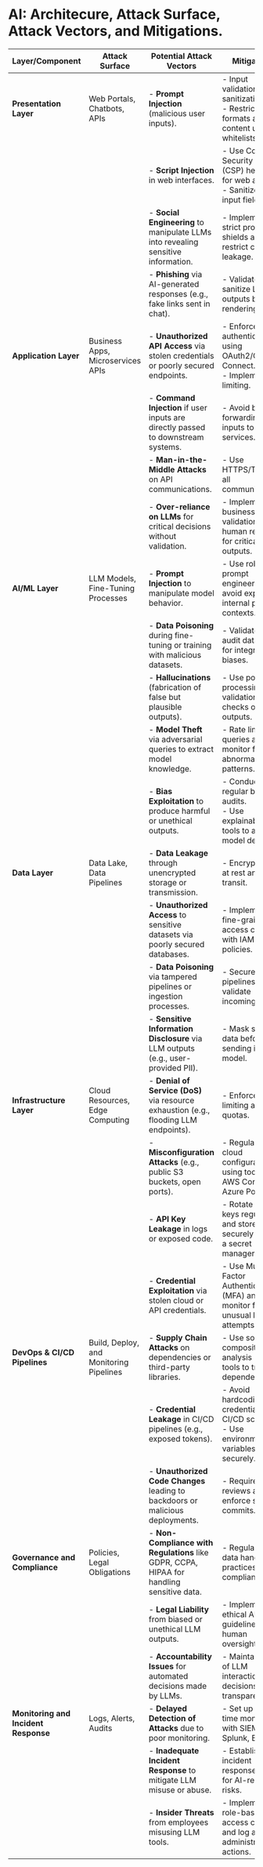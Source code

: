 # AI: Architecure, Attack Surface, Attack Vectors, and Mitigations.

| **Layer/Component**         | **Attack Surface**                            | **Potential Attack Vectors**                                                                                              | **Mitigations**                                                                                   |
|-----------------------------|-----------------------------------------------|--------------------------------------------------------------------------------------------------------------------------|---------------------------------------------------------------------------------------------------|
| **Presentation Layer**      | Web Portals, Chatbots, APIs                  | - **Prompt Injection** (malicious user inputs).                                                                          | - Input validation and sanitization. <br> - Restrict input formats and content using whitelists. |
|                             |                                               | - **Script Injection** in web interfaces.                                                                                | - Use Content Security Policy (CSP) headers for web apps. <br> - Sanitize all input fields.      |
|                             |                                               | - **Social Engineering** to manipulate LLMs into revealing sensitive information.                                        | - Implement strict prompt shields and restrict context leakage.                                 |
|                             |                                               | - **Phishing** via AI-generated responses (e.g., fake links sent in chat).                                               | - Validate and sanitize LLM outputs before rendering.                                           |
| **Application Layer**       | Business Apps, Microservices APIs            | - **Unauthorized API Access** via stolen credentials or poorly secured endpoints.                                        | - Enforce authentication using OAuth2/OpenID Connect. <br> - Implement rate limiting.           |
|                             |                                               | - **Command Injection** if user inputs are directly passed to downstream systems.                                        | - Avoid blindly forwarding user inputs to other services.                                       |
|                             |                                               | - **Man-in-the-Middle Attacks** on API communications.                                                                   | - Use HTTPS/TLS for all communications.                                                         |
|                             |                                               | - **Over-reliance on LLMs** for critical decisions without validation.                                                   | - Implement business logic validation and human review for critical outputs.                    |
| **AI/ML Layer**             | LLM Models, Fine-Tuning Processes            | - **Prompt Injection** to manipulate model behavior.                                                                     | - Use robust prompt engineering and avoid exposing internal prompt contexts.                    |
|                             |                                               | - **Data Poisoning** during fine-tuning or training with malicious datasets.                                             | - Validate and audit datasets for integrity and biases.                                         |
|                             |                                               | - **Hallucinations** (fabrication of false but plausible outputs).                                                       | - Use post-processing and validation checks on outputs.                                         |
|                             |                                               | - **Model Theft** via adversarial queries to extract model knowledge.                                                    | - Rate limit queries and monitor for abnormal traffic patterns.                                 |
|                             |                                               | - **Bias Exploitation** to produce harmful or unethical outputs.                                                         | - Conduct regular bias audits. <br> - Use explainability tools to analyze model decisions.       |
| **Data Layer**              | Data Lake, Data Pipelines                    | - **Data Leakage** through unencrypted storage or transmission.                                                          | - Encrypt data at rest and in transit.                                                          |
|                             |                                               | - **Unauthorized Access** to sensitive datasets via poorly secured databases.                                            | - Implement fine-grained access control with IAM policies.                                      |
|                             |                                               | - **Data Poisoning** via tampered pipelines or ingestion processes.                                                      | - Secure data pipelines and validate incoming data.                                             |
|                             |                                               | - **Sensitive Information Disclosure** via LLM outputs (e.g., user-provided PII).                                        | - Mask sensitive data before sending it to the model.                                           |
| **Infrastructure Layer**    | Cloud Resources, Edge Computing              | - **Denial of Service (DoS)** via resource exhaustion (e.g., flooding LLM endpoints).                                    | - Enforce rate limiting and quotas.                                                             |
|                             |                                               | - **Misconfiguration Attacks** (e.g., public S3 buckets, open ports).                                                   | - Regularly audit cloud configurations using tools like AWS Config or Azure Policy.             |
|                             |                                               | - **API Key Leakage** in logs or exposed code.                                                                           | - Rotate API keys regularly and store them securely (e.g., in a secret manager).                |
|                             |                                               | - **Credential Exploitation** via stolen cloud or API credentials.                                                      | - Use Multi-Factor Authentication (MFA) and monitor for unusual login attempts.                 |
| **DevOps & CI/CD Pipelines**| Build, Deploy, and Monitoring Pipelines      | - **Supply Chain Attacks** on dependencies or third-party libraries.                                                     | - Use software composition analysis (SCA) tools to track dependencies.                          |
|                             |                                               | - **Credential Leakage** in CI/CD pipelines (e.g., exposed tokens).                                                      | - Avoid hardcoding credentials in CI/CD scripts. <br> - Use environment variables securely.      |
|                             |                                               | - **Unauthorized Code Changes** leading to backdoors or malicious deployments.                                           | - Require code reviews and enforce signed commits.                                              |
| **Governance and Compliance**| Policies, Legal Obligations                 | - **Non-Compliance with Regulations** like GDPR, CCPA, HIPAA for handling sensitive data.                                | - Regularly audit data handling practices for compliance.                                       |
|                             |                                               | - **Legal Liability** from biased or unethical LLM outputs.                                                              | - Implement ethical AI guidelines and human oversight.                                          |
|                             |                                               | - **Accountability Issues** for automated decisions made by LLMs.                                                        | - Maintain logs of LLM interactions and decisions for transparency.                             |
| **Monitoring and Incident Response**| Logs, Alerts, Audits                 | - **Delayed Detection of Attacks** due to poor monitoring.                                                               | - Set up real-time monitoring with SIEM (e.g., Splunk, ELK).                                    |
|                             |                                               | - **Inadequate Incident Response** to mitigate LLM misuse or abuse.                                                     | - Establish an incident response plan for AI-related risks.                                     |
|                             |                                               | - **Insider Threats** from employees misusing LLM tools.                                                                | - Implement role-based access control and log all administrative actions.                       |
